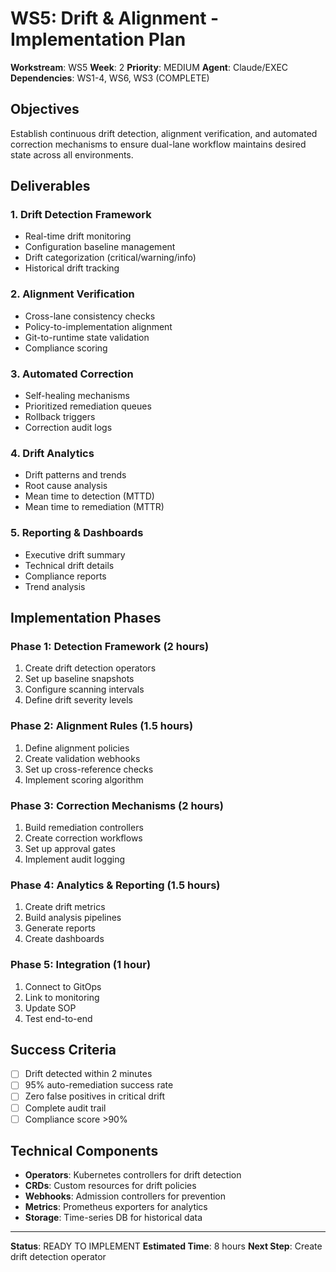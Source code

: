 # WS5: Drift & Alignment - Implementation Plan

**Workstream**: WS5
**Week**: 2
**Priority**: MEDIUM
**Agent**: Claude/EXEC
**Dependencies**: WS1-4, WS6, WS3 (COMPLETE)

## Objectives

Establish continuous drift detection, alignment verification, and automated correction mechanisms to ensure dual-lane workflow maintains desired state across all environments.

## Deliverables

### 1. Drift Detection Framework
- Real-time drift monitoring
- Configuration baseline management
- Drift categorization (critical/warning/info)
- Historical drift tracking

### 2. Alignment Verification
- Cross-lane consistency checks
- Policy-to-implementation alignment
- Git-to-runtime state validation
- Compliance scoring

### 3. Automated Correction
- Self-healing mechanisms
- Prioritized remediation queues
- Rollback triggers
- Correction audit logs

### 4. Drift Analytics
- Drift patterns and trends
- Root cause analysis
- Mean time to detection (MTTD)
- Mean time to remediation (MTTR)

### 5. Reporting & Dashboards
- Executive drift summary
- Technical drift details
- Compliance reports
- Trend analysis

## Implementation Phases

### Phase 1: Detection Framework (2 hours)
1. Create drift detection operators
2. Set up baseline snapshots
3. Configure scanning intervals
4. Define drift severity levels

### Phase 2: Alignment Rules (1.5 hours)
1. Define alignment policies
2. Create validation webhooks
3. Set up cross-reference checks
4. Implement scoring algorithm

### Phase 3: Correction Mechanisms (2 hours)
1. Build remediation controllers
2. Create correction workflows
3. Set up approval gates
4. Implement audit logging

### Phase 4: Analytics & Reporting (1.5 hours)
1. Create drift metrics
2. Build analysis pipelines
3. Generate reports
4. Create dashboards

### Phase 5: Integration (1 hour)
1. Connect to GitOps
2. Link to monitoring
3. Update SOP
4. Test end-to-end

## Success Criteria

- [ ] Drift detected within 2 minutes
- [ ] 95% auto-remediation success rate
- [ ] Zero false positives in critical drift
- [ ] Complete audit trail
- [ ] Compliance score >90%

## Technical Components

- **Operators**: Kubernetes controllers for drift detection
- **CRDs**: Custom resources for drift policies
- **Webhooks**: Admission controllers for prevention
- **Metrics**: Prometheus exporters for analytics
- **Storage**: Time-series DB for historical data

---

**Status**: READY TO IMPLEMENT
**Estimated Time**: 8 hours
**Next Step**: Create drift detection operator